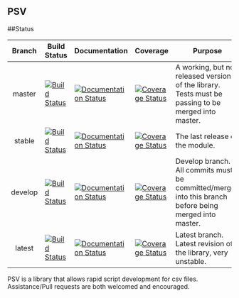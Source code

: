 PSV
----

##Status

|  Branch | Build Status                                                                                                 | Documentation                                                                                                                              | Coverage                                                                                                                                               | Purpose                                                                                                |
|:-------:|--------------------------------------------------------------------------------------------------------------|--------------------------------------------------------------------------------------------------------------------------------------------|--------------------------------------------------------------------------------------------------------------------------------------------------------|--------------------------------------------------------------------------------------------------------|
| master  | [![Build Status](https://travis-ci.org/DolphDev/PSV.svg?branch=master)](https://travis-ci.org/DolphDev/PSV)  | [![Documentation Status](https://readthedocs.org/projects/psv/badge/?version=master)](http://psv.readthedocs.io/en/latest/?badge=master)   | [![Coverage Status](https://coveralls.io/repos/github/DolphDev/PSV/badge.svg?branch=master)](https://coveralls.io/github/DolphDev/PSV?branch=master)   | A working, but not released version of the library. Tests must be passing to be merged into master.    |
| stable  | [![Build Status](https://travis-ci.org/DolphDev/PSV.svg?branch=stable)](https://travis-ci.org/DolphDev/PSV)  | [![Documentation Status](https://readthedocs.org/projects/psv/badge/?version=stable)](http://psv.readthedocs.io/en/latest/?badge=stable)   | [![Coverage Status](https://coveralls.io/repos/github/DolphDev/PSV/badge.svg?branch=stable)](https://coveralls.io/github/DolphDev/PSV?branch=stable)   | The last release of the module.                                                                        |
| develop | [![Build Status](https://travis-ci.org/DolphDev/PSV.svg?branch=develop)](https://travis-ci.org/DolphDev/PSV) | [![Documentation Status](https://readthedocs.org/projects/psv/badge/?version=develop)](http://psv.readthedocs.io/en/latest/?badge=develop) | [![Coverage Status](https://coveralls.io/repos/github/DolphDev/PSV/badge.svg?branch=develop)](https://coveralls.io/github/DolphDev/PSV?branch=develop) | Develop branch. All commits must be committed/merged into this branch before being merged into master. |
| latest | [![Build Status](https://travis-ci.org/DolphDev/PSV.svg?branch=latest)](https://travis-ci.org/DolphDev/PSV) | [![Documentation Status](https://readthedocs.org/projects/psv/badge/?version=latest)](http://psv.readthedocs.io/en/latest/?badge=latest) | [![Coverage Status](https://coveralls.io/repos/github/DolphDev/PSV/badge.svg?branch=latest)](https://coveralls.io/github/DolphDev/PSV?branch=latest) | Latest branch. Latest revision of the library, very unstable. |

PSV is a library that allows rapid script development for csv files. Assistance/Pull requests are both welcomed and encouraged.
